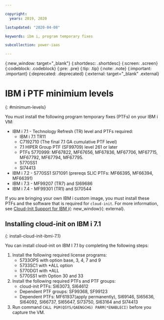 ```yaml
---

copyright:
  years: 2019, 2020

lastupdated: "2020-04-08"

keywords: ibm i, program temporary fixes

subcollection: power-iaas

---
```


{:new_window: target="_blank"}
{:shortdesc: .shortdesc}
{:screen: .screen}
{:codeblock: .codeblock}
{:pre: .pre}
{:tip: .tip}
{:note: .note}
{:important: .important}
{:deprecated: .deprecated}
{:external: target="_blank" .external}

# IBM i PTF minimium levels
{: #minimum-levels}

You must install the following program temporary fixes (PTFs) on your IBM i VM:

- IBM i 7.1 - Technology Refresh (TR) level and PTFs required:
  - IBM i 7.1 TR11
  - C7192710 (The final 7.1 GA cumulative PTF level)
  - 7.1 HIPER Group PTF (SF99709) level 261 or later
  - PTFs 5770999: MF67822, MF67656, MF67836, MF67706, MF67715, MF67792, MF67794, MF67795.
  - 5770SS1
  - SI74413
- IBM i 7.2 - 5770SS1 SI71091 (prereqs SLIC PTFs: MF66395, MF66394, MF66391)
- IBM i 7.3 - MF99207 (TR7) and SI69686
- IBM i 7.4 - MF99301 (TR1) and SI70544

If you are bringing your own IBM i custom image, you must install these PTFs and the software that is required for `cloud-init`. For more information, see [Cloud-Init Support for IBM i](https://www.ibm.com/support/pages/node/1166194){: new_window}{: external}.

## Installing cloud-init on IBM i 7.1
{: install-cloud-init-ibmi-7.1}

You can install cloud-init on IBM I 7.1 by completing the following steps:

1. Install the following required license programs:
   - 5733OPS with option base, 3, 4, 7 and 9
   - 5733SC1 with *ALL option
   - 5770DG1 with *ALL
   - 5770SS1 with Option 30 and 33
2. Install the following required PTFs and PTF groups:
   - cloud-init PTFs:  SI63073, SI64612
   - Dependent PTF groups: SF99368, SF99123
   - Dependent PTFs:  MF61937(apply permanently), SI69146, SI65636, SI64092, SI66737, SI65647, SI73750, SI63164 and SI74413
3. Run command `CALL PGM(QSYS/QAENGCHG) PARM(*ENABLECI)` before you capture the VM.
